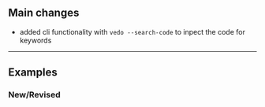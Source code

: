 ## Main changes

- added cli functionality with `vedo --search-code` to inpect the code for keywords

-------------------------
## Examples

### New/Revised


